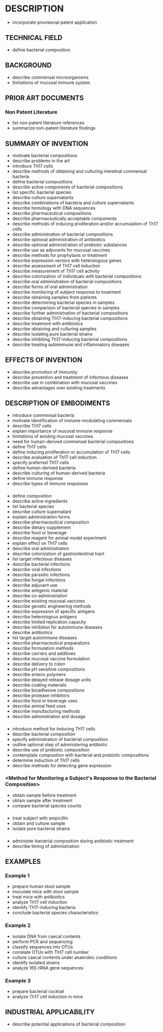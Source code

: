 # DESCRIPTION

- incorporate provisional patent application

## TECHNICAL FIELD

- define bacterial composition

## BACKGROUND

- describe commensal microorganisms
- limitations of mucosal immune system

## PRIOR ART DOCUMENTS

### Non Patent Literature

- list non-patent literature references
- summarize non-patent literature findings

## SUMMARY OF INVENTION

- motivate bacterial compositions
- describe problems in the art
- introduce Th17 cells
- describe methods of obtaining and culturing intestinal commensal bacteria
- define bacterial compositions
- describe active components of bacterial compositions
- list specific bacterial species
- describe culture supernatants
- describe combinations of bacteria and culture supernatants
- describe homology with DNA sequences
- describe pharmaceutical compositions
- describe pharmaceutically acceptable components
- describe methods of inducing proliferation and/or accumulation of Th17 cells
- describe administration of bacterial compositions
- describe optional administration of antibiotics
- describe optional administration of prebiotic substances
- describe use as adjuvants for mucosal vaccines
- describe methods for prophylaxis or treatment
- describe expression vectors with heterologous genes
- describe assessment of Th17 cell induction
- describe measurement of Th17 cell activity
- describe colonization of individuals with bacterial compositions
- describe oral administration of bacterial compositions
- describe forms of oral administration
- describe monitoring of subject response to treatment
- describe obtaining samples from patients
- describe determining bacterial species in samples
- describe comparison of bacterial species in samples
- describe further administration of bacterial compositions
- describe obtaining Th17-inducing bacterial compositions
- describe treatment with antibiotics
- describe obtaining and culturing samples
- describe isolating pure bacterial strains
- describe inhibiting Th17-inducing bacterial compositions
- describe treating autoimmune and inflammatory diseases

## EFFECTS OF INVENTION

- describe promotion of immunity
- describe prevention and treatment of infectious diseases
- describe use in combination with mucosal vaccines
- describe advantages over existing treatments

## DESCRIPTION OF EMBODIMENTS

- introduce commensal bacteria
- motivate identification of immune-modulating commensals
- describe Th17 cells
- explain importance of mucosal immune response
- limitations of existing mucosal vaccines
- need for human-derived commensal bacterial compositions
- define Th17 cells
- define inducing proliferation or accumulation of Th17 cells
- describe evaluation of Th17 cell induction
- specify preferred Th17 cells
- define human-derived bacteria
- describe culturing of human-derived bacteria
- define immune response
- describe types of immune responses

### <Composition Having Effect of Inducing Proliferation or Accumulation of Th17 Cells>

- define composition
- describe active ingredients
- list bacterial species
- describe culture supernatant
- explain administration forms
- describe pharmaceutical composition
- describe dietary supplement
- describe food or beverage
- describe reagent for animal model experiment
- explain effect on Th17 cells
- describe oral administration
- describe colonization of gastrointestinal tract
- list target infectious diseases
- describe bacterial infections
- describe viral infections
- describe parasitic infections
- describe fungal infections
- describe adjuvant use
- describe antigenic material
- describe co-administration
- describe existing mucosal vaccines
- describe genetic engineering methods
- describe expression of specific antigens
- describe heterologous antigens
- describe limited replication capacity
- describe inhibition for autoimmune diseases
- describe antibiotics
- list target autoimmune diseases
- describe pharmaceutical preparations
- describe formulation methods
- describe carriers and additives
- describe mucosal vaccine formulation
- describe delivery to colon
- describe pH sensitive compositions
- describe enteric polymers
- describe delayed release dosage units
- describe coating materials
- describe bioadhesive compositions
- describe protease inhibitors
- describe food or beverage uses
- describe animal feed uses
- describe manufacturing methods
- describe administration and dosage

### <Method for Inducing Proliferation or Accumulation of Th17 Cells>

- introduce method for inducing Th17 cells
- describe bacterial composition
- specify administration of bacterial composition
- outline optional step of administering antibiotic
- describe use of prebiotic composition
- contemplate composition with bacterial and prebiotic compositions
- determine induction of Th17 cells
- describe methods for detecting gene expression

### <Method for Monitoring a Subject's Response to the Bacterial Composition>

- obtain sample before treatment
- obtain sample after treatment
- compare bacterial species counts

### <Method to Obtain Th17-Inducing Bacterial Compositions>

- treat subject with ampicillin
- obtain and culture sample
- isolate pure bacterial strains

### <Method of Use of the Th17-Inducing Bacterial Compositions to Repopulate the Microbiota of Individuals Receiving Antibiotic Treatment>

- administer bacterial composition during antibiotic treatment
- describe timing of administration

## EXAMPLES

### Example 1

- prepare human stool sample
- inoculate mice with stool sample
- treat mice with antibiotics
- analyze Th17 cell induction
- identify Th17-inducing bacteria
- conclude bacterial species characteristics

### Example 2

- isolate DNA from caecal contents
- perform PCR and sequencing
- classify sequences into OTUs
- correlate OTUs with Th17 cell number
- culture caecal contents under anaerobic conditions
- identify isolated strains
- analyze 16S rRNA gene sequences

### Example 3

- prepare bacterial cocktail
- analyze Th17 cell induction in mice

## INDUSTRIAL APPLICABILITY

- describe potential applications of bacterial composition

